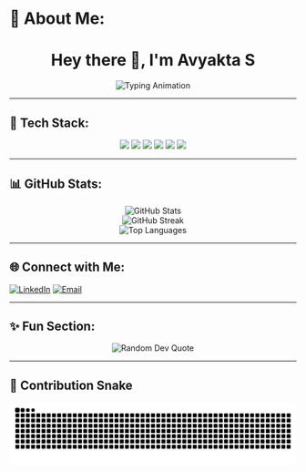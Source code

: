 # 💫 About Me:
<h1 align="center">Hey there 👋, I'm Avyakta S</h1>

<p align="center">
  <img src="https://readme-typing-svg.herokuapp.com?font=Fira+Code&size=24&pause=1000&color=FF61F6&center=true&vCenter=true&width=500&lines=Passionate+Coder;B.Tech+Student;Web+Dev+%7C+AI+Enthusiast;Always+Learning+New+Things" alt="Typing Animation" />
</p>

---

## 🚀 Tech Stack:
<p align="center">
  <img src="https://img.shields.io/badge/Python-3776AB.svg?style=for-the-badge&logo=python&logoColor=white" />
  <img src="https://img.shields.io/badge/Java-007396.svg?style=for-the-badge&logo=java&logoColor=white" />
  <img src="https://img.shields.io/badge/JavaScript-F7DF1E.svg?style=for-the-badge&logo=javascript&logoColor=black" />
  <img src="https://img.shields.io/badge/React-61DAFB.svg?style=for-the-badge&logo=react&logoColor=black" />
  <img src="https://img.shields.io/badge/HTML5-E34F26.svg?style=for-the-badge&logo=html5&logoColor=white" />
  <img src="https://img.shields.io/badge/CSS3-1572B6.svg?style=for-the-badge&logo=css3&logoColor=white" />
</p>

---

## 📊 GitHub Stats:
<p align="center">
  <img src="https://github-readme-stats.vercel.app/api?username=Avyakta-dev&theme=radical&hide_border=false&include_all_commits=false&count_private=false" alt="GitHub Stats" /><br/>
  <img src="https://github-readme-streak-stats.herokuapp.com/?user=Avyakta-dev&theme=radical&hide_border=false" alt="GitHub Streak" /><br/>
  <img src="https://github-readme-stats.vercel.app/api/top-langs/?username=Avyakta-dev&theme=radical&hide_border=false&layout=compact" alt="Top Languages" />
</p>

---

## 🌐 Connect with Me:
[![LinkedIn](https://img.shields.io/badge/LinkedIn-%230077B5.svg?logo=linkedin&logoColor=white)](https://www.linkedin.com/in/avyakta-s) 
[![Email](https://img.shields.io/badge/Email-D14836?logo=gmail&logoColor=white)](mailto:avyakta061@gmail.com) 

---

## ✨ Fun Section:
<p align="center">
  <img src="https://quotes-github-readme.vercel.app/api?type=horizontal&theme=radical" alt="Random Dev Quote" />
</p>

---

## 🐍 Contribution Snake
![Snake animation](https://github.com/Avyakta-dev/Avyakta-dev/raw/output/snake.svg)
